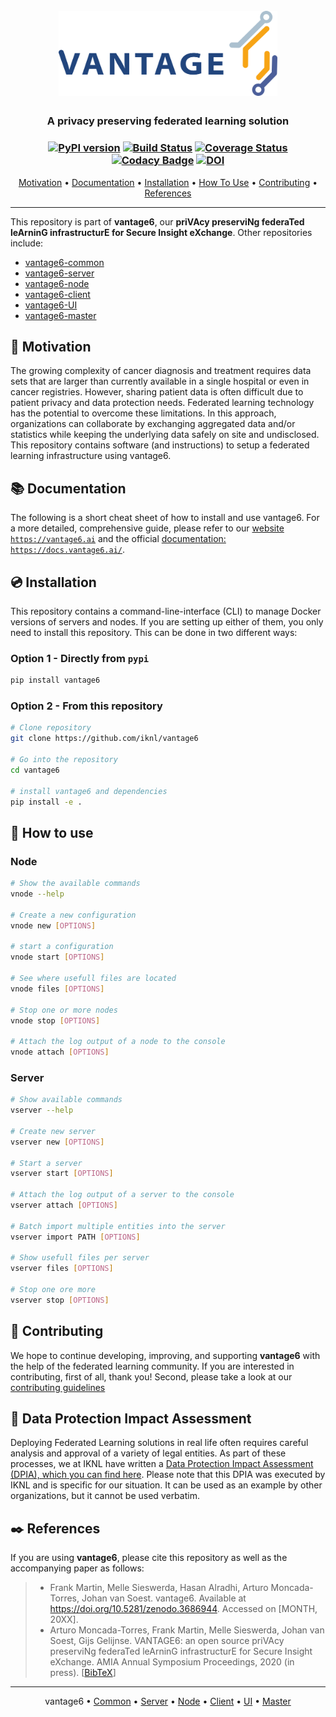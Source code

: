 
<h1 align="center">
  <br>
  <a href="https://vantage6.ai"><img src="https://github.com/IKNL/guidelines/blob/master/resources/logos/vantage6.png?raw=true" alt="vantage6" width="350"></a>
</h1>

<h3 align=center> A privacy preserving federated learning solution</h3>
<h3 align="center">

[![PyPI version](https://badge.fury.io/py/vantage6.svg)](https://badge.fury.io/py/vantage6)
[![Build Status](https://travis-ci.org/IKNL/vantage6.svg?branch=master)](https://travis-ci.org/IKNL/vantage6)
[![Coverage Status](https://coveralls.io/repos/github/IKNL/vantage6/badge.svg?branch=master)](https://coveralls.io/github/IKNL/vantage6?branch=master)
[![Codacy Badge](https://api.codacy.com/project/badge/Grade/6ea309088ccd48febd41bd1176a9db55)](https://www.codacy.com/gh/IKNL/vantage6?utm_source=github.com&amp;utm_medium=referral&amp;utm_content=IKNL/vantage6&amp;utm_campaign=Badge_Grade)
[![DOI](https://zenodo.org/badge/120275991.svg)](https://zenodo.org/badge/latestdoi/120275991)

</h3>

<p align="center">
  <a href="#pray-motivation">Motivation</a> •
  <a href="#books-documentation">Documentation</a> •
  <a href="#cd-installation">Installation</a> •
  <a href="#hatching_chick-how-to-use">How To Use</a> •
  <a href="#gift_heart-contributing">Contributing</a> •
  <a href="#black_nib-references">References</a>
</p>

-----------------------------------------------------------------------------------------------------
This repository is part of **vantage6**, our **priVAcy preserviNg federaTed leArninG infrastructurE for Secure Insight eXchange**. Other repositories include:

* [vantage6-common](https://github.com/iknl/vantage6-common)
* [vantage6-server](https://github.com/iknl/vantage6-server)
* [vantage6-node](https://github.com/iknl/vantage6-node)
* [vantage6-client](https://github.com/iknl/vantage6-client)
* [vantage6-UI](https://github.com/IKNL/Vantage6-UI)
* [vantage6-master](https://github.com/iknl/vantage6-master)  

## :pray: Motivation
The growing complexity of cancer diagnosis and treatment requires data sets that are larger than currently available in a single hospital or even in cancer registries. However, sharing patient data is often difficult due to patient privacy and data protection needs. Federated learning technology has the potential to overcome these limitations. In this approach, organizations can collaborate by exchanging aggregated data and/or statistics while keeping the underlying data safely on site and undisclosed. This repository contains software (and instructions) to setup a federated learning infrastructure using vantage6.

## :books: Documentation
The following is a short cheat sheet of how to install and use vantage6. For a more detailed, comprehensive guide, please refer to our [website `https://vantage6.ai`](https://vantage6.ai) and the official [documentation: `https://docs.vantage6.ai/`](https://docs.vantage6.ai/).

## :cd: Installation
This repository contains a command-line-interface (CLI) to manage Docker versions of servers and nodes. If you are setting up either of them, you only need to install this repository. This can be done in two different ways:
 
### Option 1 - Directly from `pypi`
```bash
pip install vantage6
```
### Option 2 - From this repository
```bash
# Clone repository
git clone https://github.com/iknl/vantage6

# Go into the repository
cd vantage6

# install vantage6 and dependencies
pip install -e .
```

## :hatching_chick: How to use
### Node
```bash
# Show the available commands
vnode --help

# Create a new configuration
vnode new [OPTIONS]

# start a configuration
vnode start [OPTIONS]

# See where usefull files are located
vnode files [OPTIONS]

# Stop one or more nodes
vnode stop [OPTIONS]

# Attach the log output of a node to the console
vnode attach [OPTIONS]

```

### Server
```bash
# Show available commands
vserver --help

# Create new server
vserver new [OPTIONS]

# Start a server
vserver start [OPTIONS]

# Attach the log output of a server to the console
vserver attach [OPTIONS]

# Batch import multiple entities into the server
vserver import PATH [OPTIONS]

# Show usefull files per server
vserver files [OPTIONS]

# Stop one ore more
vserver stop [OPTIONS]
```
## :gift_heart: Contributing
We hope to continue developing, improving, and supporting **vantage6** with the help of the federated learning community. If you are interested in contributing, first of all, thank you! Second, please take a look at our [contributing guidelines](https://docs.vantage6.ai/how-to-contribute/how-to-contribute)

## :lock_with_ink_pen: Data Protection Impact Assessment
Deploying Federated Learning solutions in real life often requires careful analysis and approval of a variety of legal entities. As part of these processes, we at IKNL have written a [Data Protection Impact Assessment (DPIA), which you can find here](https://vantage6.ai/index.php/2020/07/08/dpia/). Please note that this DPIA was executed by IKNL and is specific for our situation. It can be used as an example by other organizations, but it cannot be used verbatim.

## :black_nib: References
If you are using **vantage6**, please cite this repository as well as the accompanying paper as follows:

> - Frank Martin, Melle Sieswerda, Hasan Alradhi, Arturo Moncada-Torres, Johan van Soest. vantage6. Available at
https://doi.org/10.5281/zenodo.3686944. Accessed on [MONTH, 20XX].
> - Arturo Moncada-Torres, Frank Martin, Melle Sieswerda, Johan van Soest, Gijs Gelijnse. VANTAGE6: an open source priVAcy preserviNg
federaTed leArninG infrastructurE for Secure Insight eXchange. AMIA Annual Symposium Proceedings, 2020 (in press). [[BibTeX](https://arturomoncadatorres.com/bibtex/moncada-torres2020vantage6.txt)]

-----------------------------------------------------------------------------------------------------
<p align="center">
  <a>vantage6</a> •
  <a href="https://github.com/IKNL/vantage6-common">Common</a> •
  <a href="https://github.com/IKNL/vantage6-server">Server</a> •
  <a href="https://github.com/IKNL/vantage6-node">Node</a> •
  <a href="https://github.com/IKNL/vantage6-client">Client</a> •
  <a href="https://github.com/IKNL/Vantage6-UI">UI</a> •
  <a href="https://github.com/IKNL/vantage6-master">Master</a>
</p>
